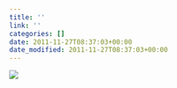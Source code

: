```yaml
---
title: ''
link: ''
categories: []
date: 2011-11-27T08:37:03+00:00
date_modified: 2011-11-27T08:37:03+00:00
---
```


![](http://share.hartl.co/instagram/2011-11-27.jpg)